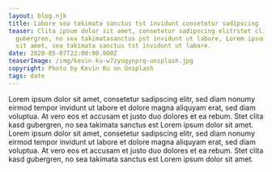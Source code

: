 ```yaml
---
layout: blog.njk
title: Labore sea takimata sanctus tst invidunt consetetur sadipscing
teaser: Clita ipsum dolor sit amet, consetetur sadipscing elitrstet clita kasd
  gubergren, no sea takimatasanctus pst invidunt ut labore, Lorem ipsum dolor
  sit amet, sea takimata sanctus tst invidunt ut labore.
date: 2020-05-07T22:00:00.000Z
teaserImage: /img/kevin-ku-w7zyugynprq-unsplash.jpg
copyright: Photo by Kevin Ku on Unsplash
tags: date
---
```


Lorem ipsum dolor sit amet, consetetur sadipscing elitr, sed diam nonumy eirmod tempor invidunt ut labore et dolore magna aliquyam erat, sed diam voluptua. At vero eos et accusam et justo duo dolores et ea rebum. Stet clita kasd gubergren, no sea takimata sanctus est Lorem ipsum dolor sit amet. Lorem ipsum dolor sit amet, consetetur sadipscing elitr, sed diam nonumy eirmod tempor invidunt ut labore et dolore magna aliquyam erat, sed diam voluptua. At vero eos et accusam et justo duo dolores et ea rebum. Stet clita kasd gubergren, no sea takimata sanctus est Lorem ipsum dolor sit amet.
